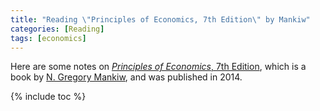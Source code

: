 ```yaml
---
title: "Reading \"Principles of Economics, 7th Edition\" by Mankiw"
categories: [Reading]
tags: [economics]
---
```


Here are some notes on [*Principles of Economics*, 7th Edition](https://www.amazon.com/Principles-Economics-7th-Gregory-Mankiw/dp/128516587X), which is a book by [N. Gregory Mankiw](https://scholar.harvard.edu/mankiw), and was published in 2014.

{% include toc %}
